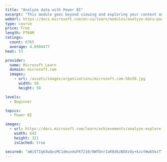 ```yaml
---
title: "Analyze data with Power BI"
excerpt: "This module goes beyond viewing and exploring your content and explains how to interact with it by working with reports and dashboards to uncover and share new business insights."
webUrl: https://docs.microsoft.com/en-us/learn/modules/analyze-data-power-bi/
type: course
price: Free
length: PT60M
ratings:
  count: 6765
  average: 4.6984477
heat: 53

provider:
  name: Microsoft Learn
  domain: microsoft.com
  images:
    - url: /assets/images/organizations/microsoft.com-50x50.jpg
      width: 50
      height: 50

levels:
  - Beginner

topics:
  - Power BI

images:
  - url: https://docs.microsoft.com/learn/achievements/analyze-explore-data-power-bi-social.png
    width: 643
    height: 321
    isCached: true

secured: "aWi5TIq6XwQosMC1dmuxduFKf210/0WTDnrIaR8dbzBOXzOy+kzvtWwb5kzTTWTrBevsUlbZu4oejLLWq+PljE9bwB9HtlNQczuqrU5ks1/jHLGcpb0bm1YIV1Rr53afNcunSsE+DHisdS9kSekb7pyZxr7aOc3waaQM7uu6b5CcuXrlX9B4tQyNG8H9LFi5iVjot6JWgDewk857yMMwNR/GtTOBrwOu6tJPqm/S5m5pPPv+rSGlWXg0nwDb7W/pE5ggp+6OeMFHd3TIwfhuz5Q3+VEN0tr5KHm3UsGNb9nDirtjJx6wg/cVY8IKi6UU5bxp/SA1Ci9ge7nEGCyR/mqAFwK3SpvjyXgoct5EGJePJ1RWuTkw73fXqe26KTetDTosNi/QIw2IPyRCrRXYrJRSgYvl0cCtxYjrPOXd6wk=;+TwIgRJF9RSDRM5AxCIyqg=="
---
```


